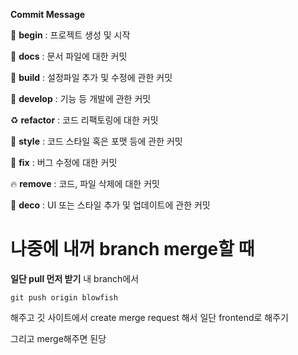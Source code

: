 **Commit Message**

🎉 **begin** : 프로젝트 생성 및 시작

📝 **docs** : 문서 파일에 대한 커밋

🔧 **build** : 설정파일 추가 및 수정에 관한 커밋

🔨 **develop** : 기능 등 개발에 관한 커밋

♻️ **refactor** : 코드 리팩토링에 대한 커밋

🎨 **style** : 코드 스타일 혹은 포맷 등에 관한 커밋

🐛 **fix** : 버그 수정에 대한 커밋

🔥 **remove** : 코드, 파일 삭제에 대한 커밋

💄 **deco** : UI 또는 스타일 추가 및 업데이트에 관한 커밋





# 나중에 내꺼 branch merge할 때
**일단 pull 먼저 받기**
내 branch에서
```
git push origin blowfish
```
해주고
깃 사이트에서
create merge request
해서 일단 frontend로 해주기

그리고 merge해주면 된당